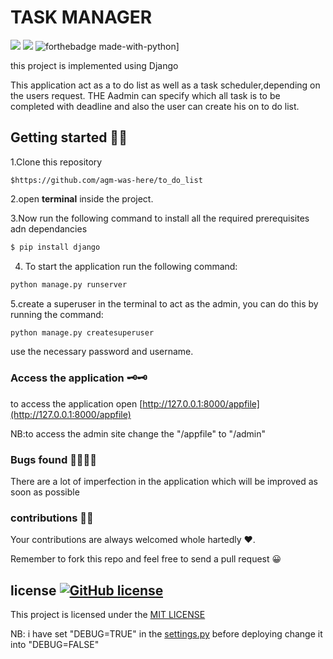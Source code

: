<h1>TASK MANAGER</h1>


![](https://img.shields.io/pypi/djversions/django?style=for-the-badge)
![](https://img.shields.io/badge/CSS-563D7C?style=for-the-badge&logo=css3&logoColor=white)
![forthebadge made-with-python](http://ForTheBadge.com/images/badges/made-with-python.svg)]

this project is implemented using  Django


This application act as a to do list as well as a task scheduler,depending on the users request. THE Aadmin can specify which all task is to be completed with deadline and also the user can create his on to do list.


## Getting started 🤘🤘

1.Clone this repository
```git
$https://github.com/agm-was-here/to_do_list
```

2.open **terminal** inside the project.

3.Now run the following command to install all the required prerequisites adn dependancies
```bash
$ pip install django 

```

4. To start the application run the following command:
```bash
python manage.py runserver

```
5.create a superuser in the terminal to act as the admin, you can do this by running 
the command:
```bash
python manage.py createsuperuser
```
use the necessary password and username.


### Access the application 🗝🗝
to access the application open [http://127.0.0.1:8000/appfile](http://127.0.0.1:8000/appfile)


NB:to access the admin site change the "/appfile" to "/admin"



### Bugs found 🕵️‍♂️🕵️‍♂️
 
 There are a lot of imperfection in the application which will be improved as soon as possible

 ### contributions 👼👼

Your contributions are always welcomed whole hartedly ❤.

Remember to fork this repo and feel free to send a pull request 😀



## license [![GitHub license](https://img.shields.io/github/license/Naereen/StrapDown.js.svg)](https://github.com/Naereen/StrapDown.js/blob/master/LICENSE)

This project is licensed under the [MIT LICENSE](https://choosealicense.com/licenses/mit/)






NB: i have set "DEBUG=TRUE" in the [settings.py](https://github.com/agm-was-here/to_do_list/blob/main/to_do_list/settings.py) before deploying change it into "DEBUG=FALSE"

 
